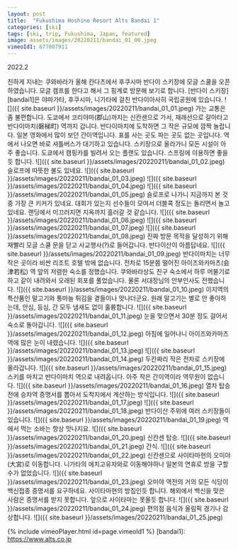 ```yaml
---
layout: post
title:  "Fukushima Hoshino Resort Alts Bandai 1"
categories: [ski]
tags: [ski, trip, Fukushima, Japan, featured]
image: assets/images/20220211/bandai_01_00.jpeg
vimeoId1: 677007911
---
```


2022.2

친하게 지내는 쿠와바라가 올해 칸다츠에서 후쿠시마 반다이 스키장에 모글 스쿨을 오픈하였습니다.
모글 캠프를 한다고 해서 그 핑계로 방문해 보기로 합니다. 
[반다이 스키장][bandai1]은 야마가타, 후쿠시마, 니가타에 걸친 반다이아사히 국립공원에 있습니다.
![]({{ site.baseurl }}/assets/images/20220211/bandai_01_01.jpeg)
가는 교통은 좀 불편합니다.
도쿄에서 코리야마(郡山)까지는 신칸센으로 가서, 재래선으로 갈아타고 반다이마치(磐梯町) 역까지 갑니다.
반다이마치에 도착하면 그 작은 규모에 깜짝 놀랍니다. 
일본 영화에서 많이 보던 간이역입니다. 표를 사는 곳도 파는 곳도 없는 곳입니다.
역에서 나오면 바로 셔틀버스가 대기하고 있습니다.
스키장으로 올라가니 모든 시설이 아주 좋습니다.
도쿄에서 캠핑카를 빌려서 오는 플랜도 있습니다. 스프링에 이용하면 좋을듯 합니다.
![]({{ site.baseurl }}/assets/images/20220211/bandai_01_02.jpeg)
슬로프에 따뜻한 불도 있네요.
![]({{ site.baseurl }}/assets/images/20220211/bandai_01_03.jpeg)
![]({{ site.baseurl }}/assets/images/20220211/bandai_01_04.jpeg)
![]({{ site.baseurl }}/assets/images/20220211/bandai_01_05.jpeg)
슬로프로 나가니 지금까지 본 것 중 가장 큰 키커가 있네요.
대회가 있는지 선수들이 모여서 더블콕 정도는 돌리면서 놀고 있네요.
랜딩에서 미끄러지면 지옥까지 흘러갈 것 같습니다.
![]({{ site.baseurl }}/assets/images/20220211/bandai_01_06.jpeg)
![]({{ site.baseurl }}/assets/images/20220211/bandai_01_07.jpeg)
![]({{ site.baseurl }}/assets/images/20220211/bandai_01_08.jpeg)
진짜 방문 목적을 달성하기 위해 재빨리 모글 스쿨 문을 닫고 사교행사(?)로 들어갑니다.
반다이산이 아름답네요.
![]({{ site.baseurl }}/assets/images/20220211/bandai_01_09.jpeg)
반다이마치는 너무 작은 곳이라 비싼 리조트 호텔 밖에 없습니다.
전차로 15분쯤 떨어진 아이즈와카마츠(会津若松) 역 앞의 저렴한 숙소를 정했습니다.
쿠와바라상도 친구 숙소에서 하루 머물기로하고 같이 내려와서 오래된 회포를 풀었습니다.
물론 서대장님의 안부인사도 전했습니다.
![]({{ site.baseurl }}/assets/images/20220211/bandai_01_10.jpeg)
이지역의 특산품인 말고기와 통마늘 튀김을 곁들이나 맛나더군요.
원래 말고기는 별로 안 좋아하는데, 안심, 등심, 간 모두 냄새도 없이 훌륭합니다.
![]({{ site.baseurl }}/assets/images/20220211/bandai_01_11.jpeg)
눈을 맞으면서 30분 정도 걸어서 숙소로 돌아갑니다.
![]({{ site.baseurl }}/assets/images/20220211/bandai_01_12.jpeg)
아침에 일어나니 아이즈와카마츠 역에 많은 눈이 내렸습니다.
![]({{ site.baseurl }}/assets/images/20220211/bandai_01_13.jpeg)
![]({{ site.baseurl }}/assets/images/20220211/bandai_01_14.jpeg)
두칸짜리 작은 전차로 스키장에 올라갑니다.
![]({{ site.baseurl }}/assets/images/20220211/bandai_01_15.jpeg)
스키를 마치고 반다이마치 역으로 내려옵니다.
아주 작은 간이역이라 역무원이 없습니다.
![]({{ site.baseurl }}/assets/images/20220211/bandai_01_16.jpeg)
열차 탑승전에 승차역 증명서를 뽑아서 도착지에서 계산하는 방식입니다.
![]({{ site.baseurl }}/assets/images/20220211/bandai_01_17.jpeg)
![]({{ site.baseurl }}/assets/images/20220211/bandai_01_18.jpeg)
반다이산 주위에 여러 스키장들이 있습니다.
![]({{ site.baseurl }}/assets/images/20220211/bandai_01_19.jpeg)
역에서 먹는 소바는 항상 맛나지요.
![]({{ site.baseurl }}/assets/images/20220211/bandai_01_20.jpeg)
신칸센 탑승.
![]({{ site.baseurl }}/assets/images/20220211/bandai_01_21.jpeg)
간식.
![]({{ site.baseurl }}/assets/images/20220211/bandai_01_22.jpeg)
신칸센으로 사이타마현의 오미야(大宮)로 이동합니다.
니가타의 에치고유자와로 이동해야하나 일본의 연휴로 방을 구할 수가 없었습니다.
![]({{ site.baseurl }}/assets/images/20220211/bandai_01_23.jpeg)
오미야 역전의 거의 모든 식당이 백신접종 증명서를 요구하네요. 사이타마현의 방침인듯 합니다.
해외에서 백신을 맞은 사람은 증명서를 받지 못합니다.
앞으로 사이타마는 못올듯 합니다.
![]({{ site.baseurl }}/assets/images/20220211/bandai_01_24.jpeg)
편의점 음식과 올림픽 경기나 감상합니다.
![]({{ site.baseurl }}/assets/images/20220211/bandai_01_25.jpeg)

{% include vimeoPlayer.html id=page.vimeoId1 %}
[bandai1]: https://www.alts.co.jp
